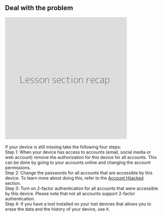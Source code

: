 ## Deal with the problem
![](recap.png)

If your device is still missing take the following four steps:
<br>
Step 1: When your device has access to accounts (email, social media or web account) remove the authorization for this device for all accounts. This can be done by going to your accounts online and changing the account permissions.
<br>
Step 2: Change the passwords for all accounts that are accessible by this device. To learn more about doing this, refer to the [Account Hijacked](en/topics/practice-1-emergencies/2-account-hijacked/1-1-intro.md) section.
<br>
Step 3: Turn on 2-factor authentication for all accounts that were accessible by this device. Please note that not all accounts support 2-factor authentication.
<br>
Step 4: If you have a tool installed on your lost devices that allows you to erase the data and the history of your device, use it.
